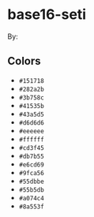 # base16-seti

By: 

## Colors

* `#151718`
* `#282a2b`
* `#3b758c`
* `#41535b`
* `#43a5d5`
* `#d6d6d6`
* `#eeeeee`
* `#ffffff`
* `#cd3f45`
* `#db7b55`
* `#e6cd69`
* `#9fca56`
* `#55dbbe`
* `#55b5db`
* `#a074c4`
* `#8a553f`
